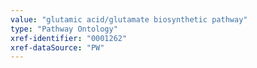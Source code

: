```yaml
---
value: "glutamic acid/glutamate biosynthetic pathway"
type: "Pathway Ontology"
xref-identifier: "0001262"
xref-dataSource: "PW"
---
```

